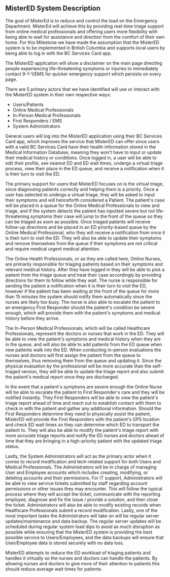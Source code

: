 ## MisterED System Description
The goal of MisterEd is to reduce and control the load on the Emergency Department. MisterEd will achieve this by providing real-time triage support from online medical professionals and offering users more flexibility with being able to wait for assistance and direction from the comfort of their own home. For this Milestone we have made the assumption that the MisterED system is to be implemented in British Columbia and supports local users by being able to log in with the BC Services Card app. 

The MisterED application will show a disclaimer on the main page directing people experiencing life-threatening symptoms or injuries to immediately contact 9-1-1/EMS for quicker emergency support which persists on every page.

There are 5 primary actors that we have identified will use or interact with the MisterED system in their own respective ways:
 - Users/Patients
 - Online Medical Professionals
 - In-Person Medical Professionals
 - First Responders / EMS
 - System Administrators

General users will log into the MisterED application using their BC Services Card app, which improves the service that MisterED can offer since users with a valid BC Services Card have their health information stored in the Medical Information Database, meaning they won't have to input or update their medical history or conditions. Once logged in, a user will be able to edit their profile, see nearest ED and ED wait times, undergo a virtual triage process, view their place in the ED queue, and receive a notification when it is their turn to visit the ED.

The primary support for users that MisterED focuses on is the virtual triage, since diagnosing patients correctly and helping them is a priority. Once a user has selected to undergo a virtual triage, they will be asked to input their symptoms and will henceforth considered a Patient. The patient's case will be placed in a queue for the Online Medical Professionals to view and triage, and if the system detects the patient has inputted severe but not life-threatening symptoms their case will jump to the front of the queue so they can be triaged as soon as possible. Once triaged patients will receive follow-up directions and be placed in an ED priority-based queue by the Online Medical Professional, who they will receive a notification from once it is their turn to visit the ED. They will also be able to update their symptoms and remove themselves from the queue if their symptoms are not critical and require medical urgent medical attention.

The Online Health Professionals, or as they are called here, Online Nurses, are primarily responsible for triaging patients based on their symptoms and relevant medical history. After they have logged in they will be able to pick a patient from the triage queue and treat their case accordingly by providing directions for them to follow while they wait. The nurse is responsible for sending the patient a notification when it is their turn to visit the ED, however if the patient has been waiting at the front of the queue for more than 15 minutes the system should notify them automatically since the nurses are likely too busy. The nurse is also able to escalate the patient to an emergency First Responder should the patient's condition be severe enough, which will provide them with the patient's symptoms and medical history before they arrive.

The In-Person Medical Professionals, which will be called Healthcare Professionals, represent the doctors or nurses that work in the ED. They will be able to view the patient's symptoms and medical history when they are in the queue, and will also be able to add patients from the ED queue when new patients walk into the ED. When conducting in-person evaluations the nurses and doctors will first assign the patient from the queue to themselves, thus removing them from the queue and updating it. Since the physical evaluation by the professional will be more accurate than the self-triaged version, they will be able to update the triage report and also submit the patient's medical report once they are discharged.

In the event that a patient's symptoms are severe enough the Online Nurse will be able to escalate the patient to First Responder's care and they will be notified instantly. They First Responders will be able to view the patient's triage report ahead of time and reach out to establish contact with them to check in with the patient and gather any additional information. Should the First Responders determine they need to physically assist the patient, MisterED will provide the First Responders with the patient's GPS location and check ED wait times so they can determine which ED to transport the patient to. They will also be able to modify the patient's triage report with more accurate triage reports and notify the ED nurses and doctors ahead of time that they are bringing in a high-priority patient with the updated triage status.

Lastly, the System Administrators will act as the primary actor when it comes to record modification and tech-related support for both Users and Medical Professionals. The Administrators will be in charge of managing User and Employee accounts which includes creating, modifying, or deleting accounts and their permissions. For IT support, Administrators will be able to view service tickets submitted by staff regarding account permissions or other issues they may encounter. This will follow the typical process where they will accept the ticket, communicate with the reporting employee, diagnose and fix the issue / provide a solution, and then close the ticket. Administrators will also be able to modify existing records when Healthcare Professionals submit a record modification. Lastly, one of the most important tasks the Administrators will take on will be regular server updates/maintenance and data backup. The regular server updates will be scheduled during regular system load dips to avoid as much disruption as possible while ensuring that the MisterED system is providing the best possible service to Users/Employees, and the data backups will ensure that User/Employee data is stored securely with no data loss.

MisterED attempts to reduce the ED workload of triaging patients and handles it virtually so the nurses and doctors can handle the patients. By allowing nurses and doctors to give more of their attention to patients this should reduce average wait times for patients.